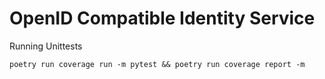 # OpenID Compatible Identity Service



Running Unittests
```commandline
poetry run coverage run -m pytest && poetry run coverage report -m
```